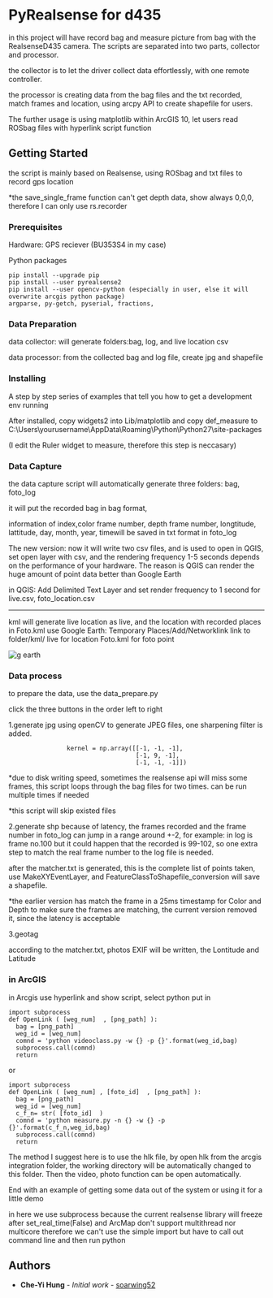 # PyRealsense for d435

in this project will have record bag and measure picture from bag with the RealsenseD435 camera. The scripts are separated into two parts, collector and processor.

the collector is to let the driver collect data effortlessly, with one remote controller.

the processor is creating data from the bag files and the txt recorded, match frames and location, using arcpy API to create shapefile for users.

The further usage is using matplotlib within ArcGIS 10, let users read ROSbag files with hyperlink script function 

## Getting Started

the script is mainly based on Realsense, using ROSbag and txt files to record gps location

*the save_single_frame function can't get depth data, show always 0,0,0, therefore I can only use rs.recorder


### Prerequisites

Hardware: GPS reciever (BU353S4 in my case)

Python packages
```
pip install --upgrade pip
pip install --user pyrealsense2 
pip install --user opencv-python (especially in user, else it will overwrite arcgis python package)
argparse, py-getch, pyserial, fractions,
```
### Data Preparation

data collector: will generate folders:bag, log, and live location csv

data processor: from the collected bag and log file, create jpg and shapefile


### Installing

A step by step series of examples that tell you how to get a development env running

After installed, copy widgets2 into Lib/matplotlib
and copy def_measure to C:\Users\yourusername\AppData\Roaming\Python\Python27\site-packages

(I edit the Ruler widget to measure, therefore this step is neccasary)

### Data Capture

the data capture script will automatically generate three folders: bag, foto_log

it will put the recorded bag in bag format, 

information of index,color frame number, depth frame number, longtitude, lattitude, day, month, year, timewill be saved in txt format in foto_log

The new version:
now it will write two csv files, and is used to open in QGIS, set open layer with csv, and the rendering frequency 1-5 seconds 
depends on the performance of your hardware.
The reason is QGIS can render the huge amount of point data better than Google Earth

in QGIS:
Add Delimited Text Layer and set render frequency to 1 second for live.csv, foto_location.csv

------------------------------------------------------------------------------------------------------------------
kml will generate live location as live, and the location with recorded places in Foto.kml
use Google Earth: Temporary Places/Add/Networklink link to folder/kml/ live for location Foto.kml for foto point

![g earth](https://github.com/soarwing52/RealsensePython/blob/master/examples/google%20earth.PNG?raw=true)

### Data process

to prepare the data, use the data_prepare.py

click the three buttons in the order left to right

1.generate jpg
using openCV to generate JPEG files, one sharpening filter is added.
```
                kernel = np.array([[-1, -1, -1],
                                   [-1, 9, -1],
                                   [-1, -1, -1]])
```
*due to disk writing speed, sometimes the realsense api will miss some frames, this script loops through the bag files for two times. can be run multiple times if needed

*this script will skip existed files

2.generate shp
because of latency, the frames recorded and the frame number in foto_log can jump in a range around +-2, for example: in log is frame no.100 but it could happen that the recorded is 99-102, so one extra step to match the real frame number to the log file is needed.

after the matcher.txt is generated, this is the complete list of points taken, use MakeXYEventLayer, and FeatureClassToShapefile_conversion will save a shapefile.

*the earlier version has match the frame in a 25ms timestamp for Color and Depth to make sure the frames are matching, the current version removed it, since the latency is acceptable

3.geotag

according to the matcher.txt, photos EXIF will be written, the Lontitude and Latitude

### in ArcGIS

in Arcgis use hyperlink and show script, select python
put in 

```
import subprocess
def OpenLink ( [weg_num]  , [png_path] ):
  bag = [png_path] 
  weg_id = [weg_num] 
  comnd = 'python videoclass.py -w {} -p {}'.format(weg_id,bag)
  subprocess.call(comnd)
  return
```
or
```
import subprocess
def OpenLink ( [weg_num] , [foto_id]  , [png_path] ):
  bag = [png_path] 
  weg_id = [weg_num] 
  c_f_n= str( [foto_id]  )
  comnd = 'python measure.py -n {} -w {} -p {}'.format(c_f_n,weg_id,bag)
  subprocess.call(comnd)
  return
```
The method I suggest here is to use the hlk file, by open hlk from the arcgis integration folder, the working directory will be automatically changed to this folder. 
Then the video, photo function can be open automatically.

End with an example of getting some data out of the system or using it for a little demo

in here we use subprocess because the current realsense library will freeze after set_real_time(False)
and ArcMap don't support multithread nor multicore
therefore we can't use the simple import but have to call out command line and then run python

## Authors

* **Che-Yi Hung** - *Initial work* - [soarwing52](https://github.com/soarwing52)

